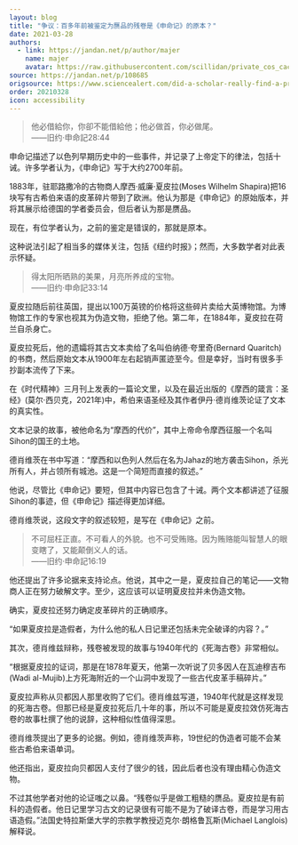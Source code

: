 ```yaml
---
layout: blog
title: "争议：百多年前被鉴定为赝品的残卷是《申命记》的原本？"
date: 2021-03-28
authors:
  - link: https://jandan.net/p/author/majer
    name: majer
    avatar: https://raw.githubusercontent.com/scillidan/private_cos_cache/main/avater/jin.png
source: https://jandan.net/p/108685
origsource: https://www.sciencealert.com/did-a-scholar-really-find-a-predecessor-to-the-book-of-deuteronomy
order: 20210328
icon: accessibility
---
```


> 他必借給你，你卻不能借給他；他必做首，你必做尾。  
> ——旧约·申命記28:44

申命记描述了以色列早期历史中的一些事件，并记录了上帝定下的律法，包括十诫。许多学者认为，《申命记》写于大约2700年前。

1883年，驻耶路撒冷的古物商人摩西·威廉·夏皮拉(Moses Wilhelm Shapira)把16块写有古希伯来语的皮革碎片带到了欧洲。他认为那是《申命记》的原始版本，并将其展示给德国的学者委员会，但后者认为那是赝品。

现在，有位学者认为，之前的鉴定是错误的，那就是原本。

这种说法引起了相当多的媒体关注，包括《纽约时报》；然而，大多数学者对此表示怀疑。

> 得太阳所晒熟的美果，月亮所养成的宝物。  
> ——旧约·申命記33:14

夏皮拉随后前往英国，提出以100万英镑的价格将这些碎片卖给大英博物馆。为博物馆工作的专家也视其为伪造文物，拒绝了他。第二年，在1884年，夏皮拉在荷兰自杀身亡。

夏皮拉死后，他的遗孀将其古文本卖给了名叫伯纳德·夸里奇(Bernard Quaritch)的书商，然后原始文本从1900年左右起销声匿迹至今。但是幸好，当时有很多手抄副本流传了下来。

在《时代精神》三月刊上发表的一篇论文里，以及在最近出版的《摩西的箴言：圣经》(莫尔·西贝克，2021年)中，希伯来语圣经及其作者伊丹·德肖维茨论证了文本的真实性。

文本记录的故事，被他命名为“摩西的代价”，其中上帝命令摩西征服一个名叫Sihon的国王的土地。

德肖维茨在书中写道：“摩西和以色列人然后在名为Jahaz的地方袭击Sihon，杀光所有人，并占领所有城池。这是一个简短而直接的叙述。”

他说，尽管比《申命记》要短，但其中内容已包含了十诫。两个文本都讲述了征服Sihon的事迹，但《申命记》描述得更加详细。

德肖维茨说，这段文字的叙述较短，是写在《申命记》之前。

> 不可屈枉正直。不可看人的外貌。也不可受贿赂。因为贿赂能叫智慧人的眼变瞎了，又能颠倒义人的话。  
> ——旧约·申命記16:19

他还提出了许多论据来支持论点。他说，其中之一是，夏皮拉自己的笔记——文物商人正在努力破解文字。至少，这应该可以证明夏皮拉并未伪造文物。

确实，夏皮拉还努力确定皮革碎片的正确顺序。

“如果夏皮拉是造假者，为什么他的私人日记里还包括未完全破译的内容？。”

其次，德肖维兹辩称，残卷被发现的故事与1940年代的《死海古卷》非常相似。

“根据夏皮拉的证词，那是在1878年夏天，他第一次听说了贝多因人在瓦迪穆吉布(Wadi al-Mujib)上方死海附近的一个山洞中发现了一些古代皮革手稿碎片。”

夏皮拉声称从贝都因人那里收购了它们。德肖维兹写道，1940年代就是这样发现的死海古卷。但那已经是夏皮拉死后几十年的事，所以不可能是夏皮拉效仿死海古卷的故事杜撰了他的说辞，这种相似性值得深思。

德肖维茨提出了更多的论据。例如，德肖维茨声称，19世纪的伪造者可能不会某些古希伯来语单词。

他还指出，夏皮拉向贝都因人支付了很少的钱，因此后者也没有理由精心伪造文物。

不过其他学者对他的论证嗤之以鼻。“残卷似乎是做工粗糙的赝品。夏皮拉是有前科的造假者。他日记里学习古文的记录很有可能不是为了破译古卷，而是学习用古语造假。”法国史特拉斯堡大学的宗教学教授迈克尔·朗格鲁瓦斯(Michael Langlois)解释说。